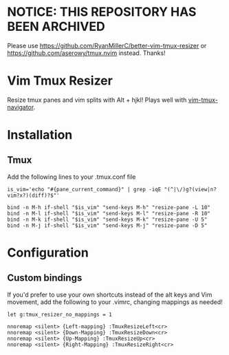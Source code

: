 # NOTICE: THIS REPOSITORY HAS BEEN ARCHIVED

Please use https://github.com/RyanMillerC/better-vim-tmux-resizer or https://github.com/aserowy/tmux.nvim instead. Thanks!

# Vim Tmux Resizer
Resize tmux panes and vim splits with Alt + hjkl! Plays well with [vim-tmux-navigator](https://github.com/christoomey/vim-tmux-navigator).

# Installation

## Tmux
Add the following lines to your .tmux.conf file

```tmux
is_vim='echo "#{pane_current_command}" | grep -iqE "(^|\/)g?(view|n?vim?x?)(diff)?$"'

bind -n M-h if-shell "$is_vim" "send-keys M-h" "resize-pane -L 10"
bind -n M-l if-shell "$is_vim" "send-keys M-l" "resize-pane -R 10"
bind -n M-k if-shell "$is_vim" "send-keys M-k" "resize-pane -U 5"
bind -n M-j if-shell "$is_vim" "send-keys M-j" "resize-pane -D 5"
```
# Configuration

## Custom bindings

If you'd prefer to use your own shortcuts instead of the alt keys and Vim movement,
add the following to your .vimrc, changing mappings as needed!

```vim
let g:tmux_resizer_no_mappings = 1

nnoremap <silent> {Left-mapping} :TmuxResizeLeft<cr>
nnoremap <silent> {Down-Mapping} :TmuxResizeDown<cr>
nnoremap <silent> {Up-Mapping} :TmuxResizeUp<cr>
nnoremap <silent> {Right-Mapping} :TmuxResizeRight<cr>

```
